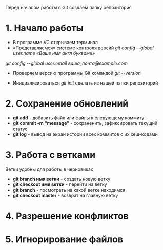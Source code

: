 Перед началом работы с Git создаем папку репозитория
# 1. Начало работы
* В программе VC открываем терминал
* «Представляемся» системе контроля версий
_git config --global user.name «Ваше имя англ буквами»_

_git config --global user.email ваша_почта@example.com_

* Проверяем версию программы Git командой    _git --version_

* Инициализироваться     _git init_  сделать из нашей папки репозиторий

# 2. Сохранение обновлений
* **git add** - добавить файл или файлы к следующему коммиту
* **git commit -m “message”** - cохраненить, зафиксировать текущий статус
* **git log** - вывод на экран истории всех коммитов с их хеш-кодами
# 3. Работа с ветками
Ветки удобны для работы в черновиках
* **git branch имя ветки** - создать новую ветку
* **git checkout имя ветки** - перейти на ветку 
* **git branch** - посмотреть на какой ветке находимся 
* **git checkout master** - возврат на главную ветку
# 4. Разрешение конфликтов
# 5. Игнорирование файлов